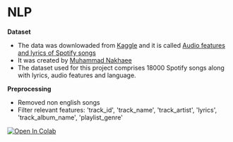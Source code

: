 # NLP

**Dataset** 
* The data was downlowaded from [Kaggle](https://www.kaggle.com/datasets) and it is called [Audio features and lyrics of Spotify songs](https://www.kaggle.com/imuhammad/audio-features-and-lyrics-of-spotify-songs) 
* It was created by [Muhammad Nakhaee](https://www.kaggle.com/imuhammad)
* The dataset used for this project comprises 18000 Spotify songs along with lyrics, audio features and language.

**Preprocessing**
* Removed non english songs
* Filter relevant features: 'track_id', 'track_name', 'track_artist', 'lyrics', 'track_album_name', 'playlist_genre'

[![Open In Colab](https://colab.research.google.com/assets/colab-badge.svg)](https://colab.research.google.com/github/oriolgarrobe/Lyrics-classification-with-Transformers/project.ipynb)
